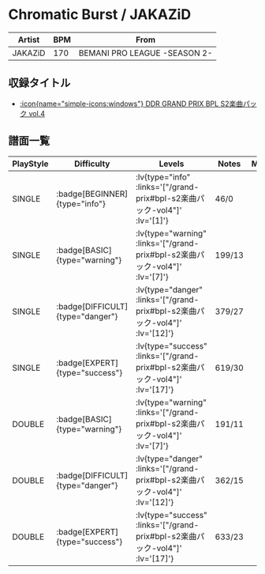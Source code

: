 # Chromatic Burst / JAKAZiD

|Artist|BPM|From|
|------|---|----|
|JAKAZiD|170|BEMANI PRO LEAGUE -SEASON 2-|

## 収録タイトル

- [ :icon{name="simple-icons:windows"} DDR GRAND PRIX BPL S2楽曲パック vol.4](/grand-prix#bpl-s2楽曲パック-vol4)

## 譜面一覧

|PlayStyle|Difficulty|Levels|Notes|Movie|
|---------|----------|------|-----|-----|
|SINGLE| :badge[BEGINNER]{type="info"} | :lv{type="info" :links='["/grand-prix#bpl-s2楽曲パック-vol4"]' :lv='[1]'} |46/0||
|SINGLE| :badge[BASIC]{type="warning"} | :lv{type="warning" :links='["/grand-prix#bpl-s2楽曲パック-vol4"]' :lv='[7]'} |199/13||
|SINGLE| :badge[DIFFICULT]{type="danger"} | :lv{type="danger" :links='["/grand-prix#bpl-s2楽曲パック-vol4"]' :lv='[12]'} |379/27||
|SINGLE| :badge[EXPERT]{type="success"} | :lv{type="success" :links='["/grand-prix#bpl-s2楽曲パック-vol4"]' :lv='[17]'} |619/30||
|DOUBLE| :badge[BASIC]{type="warning"} | :lv{type="warning" :links='["/grand-prix#bpl-s2楽曲パック-vol4"]' :lv='[7]'} |191/11||
|DOUBLE| :badge[DIFFICULT]{type="danger"} | :lv{type="danger" :links='["/grand-prix#bpl-s2楽曲パック-vol4"]' :lv='[12]'} |362/15||
|DOUBLE| :badge[EXPERT]{type="success"} | :lv{type="success" :links='["/grand-prix#bpl-s2楽曲パック-vol4"]' :lv='[17]'} |633/23||
